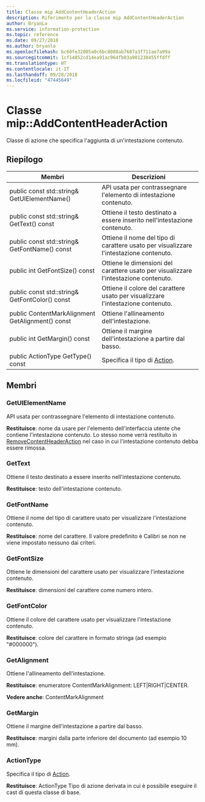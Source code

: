 ```yaml
---
title: Classe mip AddContentHeaderAction
description: Riferimento per la classe mip AddContentHeaderAction
author: BryanLa
ms.service: information-protection
ms.topic: reference
ms.date: 09/27/2018
ms.author: bryanla
ms.openlocfilehash: bc60fe32005a0c6bc8088ab7687a3f711ae7a99a
ms.sourcegitcommit: 1cf14852cd14ea91ac964fb03a901238455ffdff
ms.translationtype: HT
ms.contentlocale: it-IT
ms.lasthandoff: 09/28/2018
ms.locfileid: "47445649"
---
```

# <a name="class-mipaddcontentheaderaction"></a>Classe mip::AddContentHeaderAction 
Classe di azione che specifica l'aggiunta di un'intestazione contenuto.
  
## <a name="summary"></a>Riepilogo
 Membri                        | Descrizioni                                
--------------------------------|---------------------------------------------
 public const std::string& GetUIElementName()  |  API usata per contrassegnare l'elemento di intestazione contenuto.
 public const std::string& GetText() const  |  Ottiene il testo destinato a essere inserito nell'intestazione contenuto.
 public const std::string& GetFontName() const  |  Ottiene il nome del tipo di carattere usato per visualizzare l'intestazione contenuto.
 public int GetFontSize() const  |  Ottiene le dimensioni del carattere usato per visualizzare l'intestazione contenuto.
 public const std::string& GetFontColor() const  |  Ottiene il colore del carattere usato per visualizzare l'intestazione contenuto.
 public ContentMarkAlignment GetAlignment() const  |  Ottiene l'allineamento dell'intestazione.
 public int GetMargin() const  |  Ottiene il margine dell'intestazione a partire dal basso.
 public ActionType GetType() const  |  Specifica il tipo di [Action](class_mip_action.md).
  
## <a name="members"></a>Membri
  
### <a name="getuielementname"></a>GetUIElementName
API usata per contrassegnare l'elemento di intestazione contenuto.

  
**Restituisce**: nome da usare per l'elemento dell'interfaccia utente che contiene l'intestazione contenuto. Lo stesso nome verrà restituito in [RemoveContentHeaderAction](class_mip_removecontentheaderaction.md) nel caso in cui l'intestazione contenuto debba essere rimossa.
  
### <a name="gettext"></a>GetText
Ottiene il testo destinato a essere inserito nell'intestazione contenuto.

  
**Restituisce**: testo dell'intestazione contenuto.
  
### <a name="getfontname"></a>GetFontName
Ottiene il nome del tipo di carattere usato per visualizzare l'intestazione contenuto.

  
**Restituisce**: nome del carattere. Il valore predefinito è Calibri se non ne viene impostato nessuno dai criteri.
  
### <a name="getfontsize"></a>GetFontSize
Ottiene le dimensioni del carattere usato per visualizzare l'intestazione contenuto.

  
**Restituisce**: dimensioni del carattere come numero intero.
  
### <a name="getfontcolor"></a>GetFontColor
Ottiene il colore del carattere usato per visualizzare l'intestazione contenuto.

  
**Restituisce**: colore del carattere in formato stringa (ad esempio "#000000").
  
### <a name="getalignment"></a>GetAlignment
Ottiene l'allineamento dell'intestazione.

  
**Restituisce**: enumeratore ContentMarkAlignment: LEFT|RIGHT|CENTER. 
  
**Vedere anche**: ContentMarkAlignment
  
### <a name="getmargin"></a>GetMargin
Ottiene il margine dell'intestazione a partire dal basso.

  
**Restituisce**: margini dalla parte inferiore del documento (ad esempio 10 mm).
  
### <a name="actiontype"></a>ActionType
Specifica il tipo di [Action](class_mip_action.md).

  
**Restituisce**: ActionType Tipo di azione derivata in cui è possibile eseguire il cast di questa classe di base.